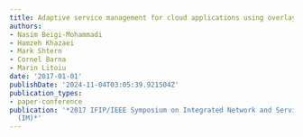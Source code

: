 ```yaml
---
title: Adaptive service management for cloud applications using overlay networks
authors:
- Nasim Beigi-Mohammadi
- Hamzeh Khazaei
- Mark Shtern
- Cornel Barna
- Marin Litoiu
date: '2017-01-01'
publishDate: '2024-11-04T03:05:39.921504Z'
publication_types:
- paper-conference
publication: '*2017 IFIP/IEEE Symposium on Integrated Network and Service Management
  (IM)*'
---
```

